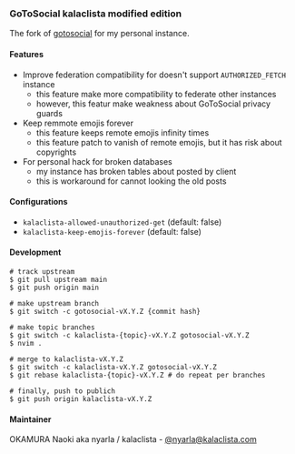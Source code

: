 ### GoToSocial kalaclista modified edition

The fork of [gotosocial](https://github.com/superseriousbusiness/gotosocial) for my personal instance.

#### Features

- Improve federation compatibility for doesn't support `AUTHORIZED_FETCH` instance
  - this feature make more compatibility to federate other instances
  - however, this featur make weakness about GoToSocial privacy guards
- Keep remmote emojis forever
  - this feature keeps remote emojis infinity times
  - this feature patch to vanish of remote emojis, but it has risk about copyrights
- For personal hack for broken databases
  - my instance has broken tables about posted by client
  - this is workaround for cannot looking the old posts

#### Configurations

- `kalaclista-allowed-unauthorized-get` (default: false)
- `kalaclista-keep-emojis-forever` (default: false)

#### Development

```shell
# track upstream
$ git pull upstream main
$ git push origin main

# make upstream branch
$ git switch -c gotosocial-vX.Y.Z {commit hash}

# make topic branches
$ git switch -c kalaclista-{topic}-vX.Y.Z gotosocial-vX.Y.Z
$ nvim .

# merge to kalaclista-vX.Y.Z
$ git switch -c kalaclista-vX.Y.Z gotosocial-vX.Y.Z
$ git rebase kalaclista-{topic}-vX.Y.Z # do repeat per branches

# finally, push to publich
$ git push origin kalaclista-vX.Y.Z
```

#### Maintainer

OKAMURA Naoki aka nyarla / kalaclista - [@nyarla@kalaclista.com](https://kalaclista.com/@nyarla)
